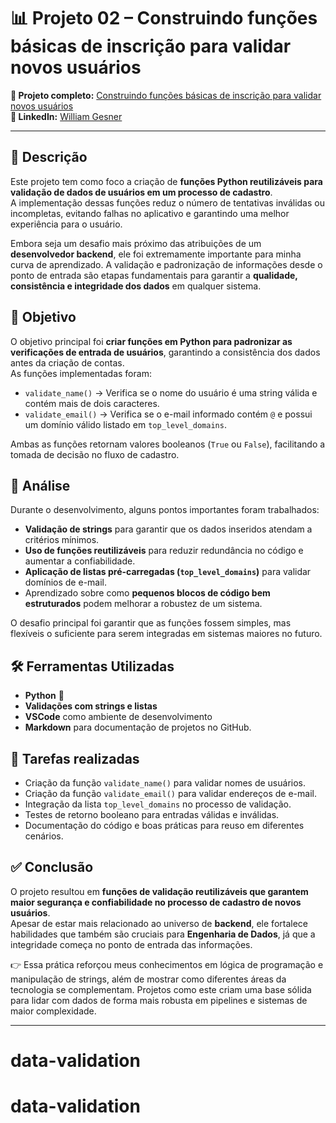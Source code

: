 # 📊 Projeto 02 – Construindo funções básicas de inscrição para validar novos usuários  

**🔗 Projeto completo:** [Construindo funções básicas de inscrição para validar novos usuários](link_projeto)  
**👤 LinkedIn:** [William Gesner](https://www.linkedin.com/in/william-gesner/)  

---
## 📝 Descrição  
Este projeto tem como foco a criação de **funções Python reutilizáveis para validação de dados de usuários em um processo de cadastro**.  
A implementação dessas funções reduz o número de tentativas inválidas ou incompletas, evitando falhas no aplicativo e garantindo uma melhor experiência para o usuário.  

Embora seja um desafio mais próximo das atribuições de um **desenvolvedor backend**, ele foi extremamente importante para minha curva de aprendizado. A validação e padronização de informações desde o ponto de entrada são etapas fundamentais para garantir a **qualidade, consistência e integridade dos dados** em qualquer sistema.  

## 🎯 Objetivo  
O objetivo principal foi **criar funções em Python para padronizar as verificações de entrada de usuários**, garantindo a consistência dos dados antes da criação de contas.  
As funções implementadas foram:  
- `validate_name()` → Verifica se o nome do usuário é uma string válida e contém mais de dois caracteres.  
- `validate_email()` → Verifica se o e-mail informado contém `@` e possui um domínio válido listado em `top_level_domains`.  

Ambas as funções retornam valores booleanos (`True` ou `False`), facilitando a tomada de decisão no fluxo de cadastro.

## 🔎 Análise  
Durante o desenvolvimento, alguns pontos importantes foram trabalhados:  
- **Validação de strings** para garantir que os dados inseridos atendam a critérios mínimos.  
- **Uso de funções reutilizáveis** para reduzir redundância no código e aumentar a confiabilidade.  
- **Aplicação de listas pré-carregadas (`top_level_domains`)** para validar domínios de e-mail.  
- Aprendizado sobre como **pequenos blocos de código bem estruturados** podem melhorar a robustez de um sistema.  

O desafio principal foi garantir que as funções fossem simples, mas flexíveis o suficiente para serem integradas em sistemas maiores no futuro.

## 🛠️ Ferramentas Utilizadas  
- **Python** 🐍  
- **Validações com strings e listas**  
- **VSCode** como ambiente de desenvolvimento  
- **Markdown** para documentação de projetos no GitHub.  

## 🧩 Tarefas realizadas  
- Criação da função `validate_name()` para validar nomes de usuários.  
- Criação da função `validate_email()` para validar endereços de e-mail.  
- Integração da lista `top_level_domains` no processo de validação.  
- Testes de retorno booleano para entradas válidas e inválidas.  
- Documentação do código e boas práticas para reuso em diferentes cenários.  

## ✅ Conclusão  
O projeto resultou em **funções de validação reutilizáveis que garantem maior segurança e confiabilidade no processo de cadastro de novos usuários**.  
Apesar de estar mais relacionado ao universo de **backend**, ele fortalece habilidades que também são cruciais para **Engenharia de Dados**, já que a integridade começa no ponto de entrada das informações.  

👉 Essa prática reforçou meus conhecimentos em lógica de programação e manipulação de strings, além de mostrar como diferentes áreas da tecnologia se complementam. Projetos como este criam uma base sólida para lidar com dados de forma mais robusta em pipelines e sistemas de maior complexidade.  

---
# data-validation
# data-validation
